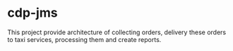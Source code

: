 cdp-jms
=======

This project provide architecture of collecting orders, delivery these orders to taxi services, processing them and create reports. 
